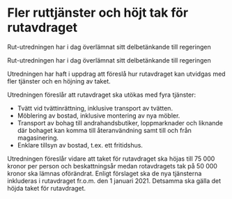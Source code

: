 # Fler ruttjänster och höjt tak för rutavdraget

Rut-utredningen har i dag överlämnat sitt delbetänkande till regeringen

Rut-utredningen har i dag överlämnat sitt delbetänkande till regeringen

Utredningen har haft i uppdrag att föreslå hur rutavdraget kan utvidgas med fler tjänster och en höjning av taket.

Utredningen föreslår att rutavdraget ska utökas med fyra tjänster:

* Tvätt vid tvättinrättning, inklusive transport av tvätten.
* Möblering av bostad, inklusive montering av nya möbler.
* Transport av bohag till andrahandsbutiker, loppmarknader och
liknande där bohaget kan komma till återanvändning samt till och
från magasinering.
* Enklare tillsyn av bostad, t.ex. ett fritidshus.

Utredningen föreslår vidare att taket för rutavdraget ska höjas till
75 000 kronor per person och beskattningsår medan rotavdragets
tak på 50 000 kronor ska lämnas oförändrat. Enligt förslaget ska de nya tjänsterna inkluderas i rutavdraget fr.o.m. den 1 januari 2021. Detsamma ska gälla det höjda taket för rutavdraget.
